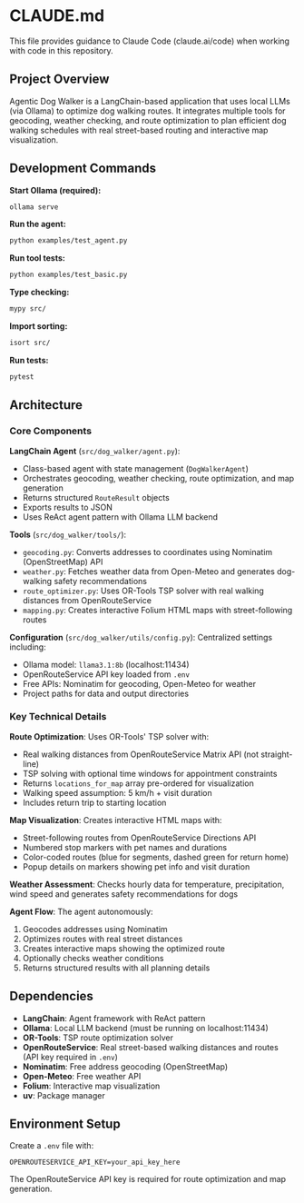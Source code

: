 # CLAUDE.md

This file provides guidance to Claude Code (claude.ai/code) when working with code in this repository.

## Project Overview

Agentic Dog Walker is a LangChain-based application that uses local LLMs (via Ollama) to optimize dog walking routes. It integrates multiple tools for geocoding, weather checking, and route optimization to plan efficient dog walking schedules with real street-based routing and interactive map visualization.

## Development Commands

**Start Ollama (required):**
```bash
ollama serve
```

**Run the agent:**
```bash
python examples/test_agent.py
```

**Run tool tests:**
```bash
python examples/test_basic.py
```

**Type checking:**
```bash
mypy src/
```

**Import sorting:**
```bash
isort src/
```

**Run tests:**
```bash
pytest
```

## Architecture

### Core Components

**LangChain Agent** (`src/dog_walker/agent.py`): 
- Class-based agent with state management (`DogWalkerAgent`)
- Orchestrates geocoding, weather checking, route optimization, and map generation
- Returns structured `RouteResult` objects
- Exports results to JSON
- Uses ReAct agent pattern with Ollama LLM backend

**Tools** (`src/dog_walker/tools/`):
- `geocoding.py`: Converts addresses to coordinates using Nominatim (OpenStreetMap) API
- `weather.py`: Fetches weather data from Open-Meteo and generates dog-walking safety recommendations
- `route_optimizer.py`: Uses OR-Tools TSP solver with real walking distances from OpenRouteService
- `mapping.py`: Creates interactive Folium HTML maps with street-following routes

**Configuration** (`src/dog_walker/utils/config.py`): Centralized settings including:
- Ollama model: `llama3.1:8b` (localhost:11434)
- OpenRouteService API key loaded from `.env`
- Free APIs: Nominatim for geocoding, Open-Meteo for weather
- Project paths for data and output directories

### Key Technical Details

**Route Optimization**: Uses OR-Tools' TSP solver with:
- Real walking distances from OpenRouteService Matrix API (not straight-line)
- TSP solving with optional time windows for appointment constraints
- Returns `locations_for_map` array pre-ordered for visualization
- Walking speed assumption: 5 km/h + visit duration
- Includes return trip to starting location

**Map Visualization**: Creates interactive HTML maps with:
- Street-following routes from OpenRouteService Directions API
- Numbered stop markers with pet names and durations
- Color-coded routes (blue for segments, dashed green for return home)
- Popup details on markers showing pet info and visit duration

**Weather Assessment**: Checks hourly data for temperature, precipitation, wind speed and generates safety recommendations for dogs

**Agent Flow**: The agent autonomously:
1. Geocodes addresses using Nominatim
2. Optimizes routes with real street distances
3. Creates interactive maps showing the optimized route
4. Optionally checks weather conditions
5. Returns structured results with all planning details

## Dependencies

- **LangChain**: Agent framework with ReAct pattern
- **Ollama**: Local LLM backend (must be running on localhost:11434)
- **OR-Tools**: TSP route optimization solver
- **OpenRouteService**: Real street-based walking distances and routes (API key required in `.env`)
- **Nominatim**: Free address geocoding (OpenStreetMap)
- **Open-Meteo**: Free weather API
- **Folium**: Interactive map visualization
- **uv**: Package manager

## Environment Setup

Create a `.env` file with:
```
OPENROUTESERVICE_API_KEY=your_api_key_here
```

The OpenRouteService API key is required for route optimization and map generation.

